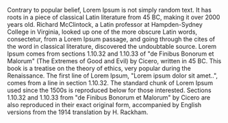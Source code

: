 Contrary to popular belief, Lorem Ipsum is not simply random text. It has roots in a piece of classical Latin literature from 45 BC, making it over
2000 years old. Richard McClintock, a Latin professor at Hampden-Sydney College in Virginia, looked up one of the more obscure Latin words, consectetur,
from a Lorem Ipsum passage, and going through the cites of the word in classical literature,
discovered the undoubtable source. Lorem Ipsum comes from
sections 1.10.32 and 1.10.33 of "de Finibus Bonorum et Malorum" (The Extremes of Good and Evil) by Cicero, written in 45 BC. This book is a treatise on
the theory of ethics, very popular during the Renaissance. The first line of Lorem Ipsum, "Lorem ipsum dolor sit amet..", comes from a line in section 1.10.32.
The standard chunk of Lorem Ipsum used since the 1500s is reproduced below for those interested. Sections 1.10.32 and
1.10.33 from "de Finibus Bonorum et Malorum" by Cicero are also reproduced in their exact original form, accompanied by
English versions from the 1914 translation by H. Rackham.